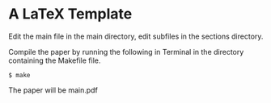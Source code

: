 # A LaTeX Template

Edit the main file in the main directory, edit subfiles in the sections directory.

Compile the paper by running the following in Terminal in the directory containing the Makefile file.
```
$ make
```

The paper will be main.pdf
